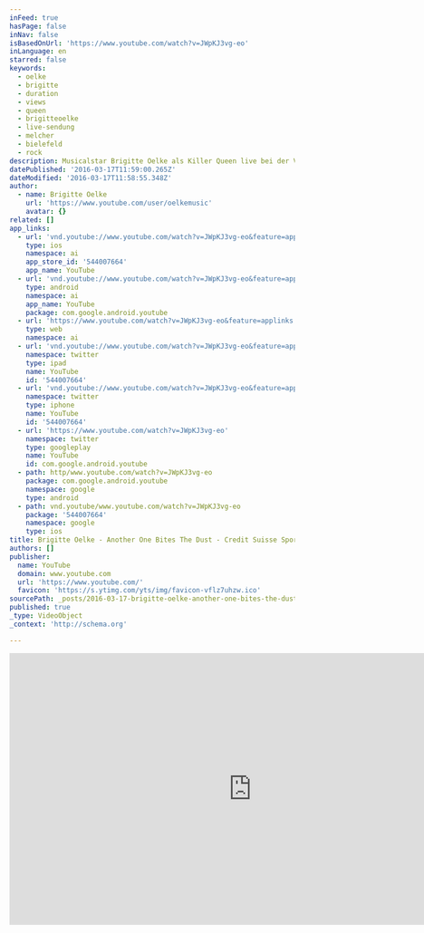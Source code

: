 ```yaml
---
inFeed: true
hasPage: false
inNav: false
isBasedOnUrl: 'https://www.youtube.com/watch?v=JWpKJ3vg-eo'
inLanguage: en
starred: false
keywords:
  - oelke
  - brigitte
  - duration
  - views
  - queen
  - brigitteoelke
  - live-sendung
  - melcher
  - bielefeld
  - rock
description: Musicalstar Brigitte Oelke als Killer Queen live bei der Verleihung der Credit Suisse Sports Awards 2012 auf SF1 // Recorded during rehearsals for the TV live show 12/16/2012)
datePublished: '2016-03-17T11:59:00.265Z'
dateModified: '2016-03-17T11:58:55.348Z'
author:
  - name: Brigitte Oelke
    url: 'https://www.youtube.com/user/oelkemusic'
    avatar: {}
related: []
app_links:
  - url: 'vnd.youtube://www.youtube.com/watch?v=JWpKJ3vg-eo&feature=applinks'
    type: ios
    namespace: ai
    app_store_id: '544007664'
    app_name: YouTube
  - url: 'vnd.youtube://www.youtube.com/watch?v=JWpKJ3vg-eo&feature=applinks'
    type: android
    namespace: ai
    app_name: YouTube
    package: com.google.android.youtube
  - url: 'https://www.youtube.com/watch?v=JWpKJ3vg-eo&feature=applinks'
    type: web
    namespace: ai
  - url: 'vnd.youtube://www.youtube.com/watch?v=JWpKJ3vg-eo&feature=applinks'
    namespace: twitter
    type: ipad
    name: YouTube
    id: '544007664'
  - url: 'vnd.youtube://www.youtube.com/watch?v=JWpKJ3vg-eo&feature=applinks'
    namespace: twitter
    type: iphone
    name: YouTube
    id: '544007664'
  - url: 'https://www.youtube.com/watch?v=JWpKJ3vg-eo'
    namespace: twitter
    type: googleplay
    name: YouTube
    id: com.google.android.youtube
  - path: http/www.youtube.com/watch?v=JWpKJ3vg-eo
    package: com.google.android.youtube
    namespace: google
    type: android
  - path: vnd.youtube/www.youtube.com/watch?v=JWpKJ3vg-eo
    package: '544007664'
    namespace: google
    type: ios
title: Brigitte Oelke - Another One Bites The Dust - Credit Suisse Sports Awards 2012
authors: []
publisher:
  name: YouTube
  domain: www.youtube.com
  url: 'https://www.youtube.com/'
  favicon: 'https://s.ytimg.com/yts/img/favicon-vflz7uhzw.ico'
sourcePath: _posts/2016-03-17-brigitte-oelke-another-one-bites-the-dust-credit-suisse.md
published: true
_type: VideoObject
_context: 'http://schema.org'

---
```

<iframe src="https://cdn.embedly.com/widgets/media.html?src=https%3A%2F%2Fwww.youtube.com%2Fembed%2FJWpKJ3vg-eo%3Ffeature%3Doembed&amp;url=https%3A%2F%2Fwww.youtube.com%2Fwatch%3Fv%3DJWpKJ3vg-eo&amp;image=https%3A%2F%2Fi.ytimg.com%2Fvi%2FJWpKJ3vg-eo%2Fhqdefault.jpg&amp;key=b7d04c9b404c499eba89ee7072e1c4f7&amp;type=text%2Fhtml&amp;schema=youtube" width="854" height="480" scrolling="no" frameborder="0" allowfullscreen="allowfullscreen" style=""></iframe>
